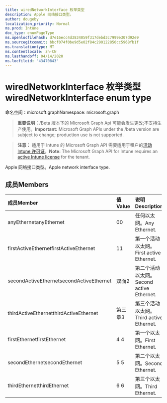 ```yaml
---
title: wiredNetworkInterface 枚举类型
description: Apple 网络接口类型。
author: dougeby
localization_priority: Normal
ms.prod: Intune
doc_type: enumPageType
ms.openlocfilehash: d7e16ecc4d3834059f317debd3c7999e307d92e9
ms.sourcegitcommit: bbcf074f0be9d5e02f84c290122850cc5968fb1f
ms.translationtype: MT
ms.contentlocale: zh-CN
ms.lasthandoff: 04/14/2020
ms.locfileid: "43470843"
---
```

# <a name="wirednetworkinterface-enum-type"></a><span data-ttu-id="fe673-103">wiredNetworkInterface 枚举类型</span><span class="sxs-lookup"><span data-stu-id="fe673-103">wiredNetworkInterface enum type</span></span>

<span data-ttu-id="fe673-104">命名空间：microsoft.graph</span><span class="sxs-lookup"><span data-stu-id="fe673-104">Namespace: microsoft.graph</span></span>

> <span data-ttu-id="fe673-105">**重要说明：**/Beta 版本下的 Microsoft Graph Api 可能会发生更改;不支持生产使用。</span><span class="sxs-lookup"><span data-stu-id="fe673-105">**Important:** Microsoft Graph APIs under the /beta version are subject to change; production use is not supported.</span></span>

> <span data-ttu-id="fe673-106">**注意：** 适用于 Intune 的 Microsoft Graph API 需要适用于租户的[活动 Intune 许可证](https://go.microsoft.com/fwlink/?linkid=839381)。</span><span class="sxs-lookup"><span data-stu-id="fe673-106">**Note:** The Microsoft Graph API for Intune requires an [active Intune license](https://go.microsoft.com/fwlink/?linkid=839381) for the tenant.</span></span>

<span data-ttu-id="fe673-107">Apple 网络接口类型。</span><span class="sxs-lookup"><span data-stu-id="fe673-107">Apple network interface type.</span></span>

## <a name="members"></a><span data-ttu-id="fe673-108">成员</span><span class="sxs-lookup"><span data-stu-id="fe673-108">Members</span></span>
|<span data-ttu-id="fe673-109">成员</span><span class="sxs-lookup"><span data-stu-id="fe673-109">Member</span></span>|<span data-ttu-id="fe673-110">值</span><span class="sxs-lookup"><span data-stu-id="fe673-110">Value</span></span>|<span data-ttu-id="fe673-111">说明</span><span class="sxs-lookup"><span data-stu-id="fe673-111">Description</span></span>|
|:---|:---|:---|
|<span data-ttu-id="fe673-112">anyEthernet</span><span class="sxs-lookup"><span data-stu-id="fe673-112">anyEthernet</span></span>|<span data-ttu-id="fe673-113">0</span><span class="sxs-lookup"><span data-stu-id="fe673-113">0</span></span>|<span data-ttu-id="fe673-114">任何以太网。</span><span class="sxs-lookup"><span data-stu-id="fe673-114">Any Ethernet.</span></span>|
|<span data-ttu-id="fe673-115">firstActiveEthernet</span><span class="sxs-lookup"><span data-stu-id="fe673-115">firstActiveEthernet</span></span>|<span data-ttu-id="fe673-116">1</span><span class="sxs-lookup"><span data-stu-id="fe673-116">1</span></span>|<span data-ttu-id="fe673-117">第一个活动以太网。</span><span class="sxs-lookup"><span data-stu-id="fe673-117">First active Ethernet.</span></span>|
|<span data-ttu-id="fe673-118">secondActiveEthernet</span><span class="sxs-lookup"><span data-stu-id="fe673-118">secondActiveEthernet</span></span>|<span data-ttu-id="fe673-119">双面</span><span class="sxs-lookup"><span data-stu-id="fe673-119">2</span></span>|<span data-ttu-id="fe673-120">第二个活动以太网。</span><span class="sxs-lookup"><span data-stu-id="fe673-120">Second active Ethernet.</span></span>|
|<span data-ttu-id="fe673-121">thirdActiveEthernet</span><span class="sxs-lookup"><span data-stu-id="fe673-121">thirdActiveEthernet</span></span>|<span data-ttu-id="fe673-122">第三章</span><span class="sxs-lookup"><span data-stu-id="fe673-122">3</span></span>|<span data-ttu-id="fe673-123">第三个活动以太网。</span><span class="sxs-lookup"><span data-stu-id="fe673-123">Third active Ethernet.</span></span>|
|<span data-ttu-id="fe673-124">firstEthernet</span><span class="sxs-lookup"><span data-stu-id="fe673-124">firstEthernet</span></span>|<span data-ttu-id="fe673-125">4 </span><span class="sxs-lookup"><span data-stu-id="fe673-125">4</span></span>|<span data-ttu-id="fe673-126">第一个以太网。</span><span class="sxs-lookup"><span data-stu-id="fe673-126">First Ethernet.</span></span>|
|<span data-ttu-id="fe673-127">secondEthernet</span><span class="sxs-lookup"><span data-stu-id="fe673-127">secondEthernet</span></span>|<span data-ttu-id="fe673-128">5 </span><span class="sxs-lookup"><span data-stu-id="fe673-128">5</span></span>|<span data-ttu-id="fe673-129">第二个以太网。</span><span class="sxs-lookup"><span data-stu-id="fe673-129">Second Ethernet.</span></span>|
|<span data-ttu-id="fe673-130">thirdEthernet</span><span class="sxs-lookup"><span data-stu-id="fe673-130">thirdEthernet</span></span>|<span data-ttu-id="fe673-131">6 </span><span class="sxs-lookup"><span data-stu-id="fe673-131">6</span></span>|<span data-ttu-id="fe673-132">第三个以太网。</span><span class="sxs-lookup"><span data-stu-id="fe673-132">Third Ethernet.</span></span>|



